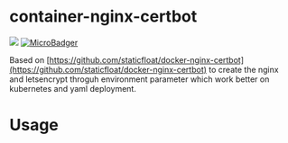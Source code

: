# container-nginx-certbot

[![](https://img.shields.io/docker/cloud/build/hermanho/container-nginx-certbot.svg?style=flat-square)](https://hub.docker.com/r/hermanho/container-nginx-certbot/builds)
[![MicroBadger](https://images.microbadger.com/badges/image/hermanho/container-nginx-certbot.svg)](https://microbadger.com/images/hermanho/container-nginx-certbot)

Based on [https://github.com/staticfloat/docker-nginx-certbot](https://github.com/staticfloat/docker-nginx-certbot) to create the nginx and letsencrypt throguh environment parameter which work better on kubernetes and yaml deployment.

# Usage
